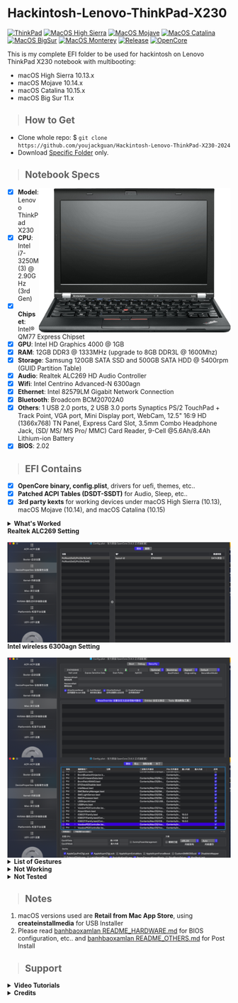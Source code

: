 # Hackintosh-Lenovo-ThinkPad-X230

[![ThinkPad](https://img.shields.io/badge/ThinkPad-X230-blue.svg)](https://psref.lenovo.com/syspool/Sys/PDF/withdrawnbook/ThinkPad_X230.pdf)
[![MacOS High Sierra](https://img.shields.io/badge/High_Sierra-10.15-red.svg)](https://www.apple.com/)
[![MacOS Mojave](https://img.shields.io/badge/Mojave-10.14-red.svg)](https://www.apple.com/)
[![MacOS Catalina](https://img.shields.io/badge/Catalina-10.15-red.svg)](https://www.apple.com/)
[![MacOS BigSur](https://img.shields.io/badge/Big_Sur-11.5-red.svg)](https://www.apple.com/)
[![MacOS Monterey](https://img.shields.io/badge/Monterey-12.1-red.svg)](https://www.apple.com/)
[![Release](https://img.shields.io/badge/Download-latest-brightgreen.svg)](https://github.com/muhrizki1996/Hackintosh-Lenovo-ThinkPad-X230/releases/latest)
[![OpenCore](https://img.shields.io/badge/OpenCore-0.7.1-blue.svg)](https://github.com/acidanthera/OpenCorePkg/releases/latest)

This is my complete EFI folder to be used for hackintosh on Lenovo ThinkPad X230 notebook with multibooting:
- macOS High Sierra 10.13.x
- macOS Mojave 10.14.x
- macOS Catalina 10.15.x
- macOS Big Sur 11.x
 
 
> ## How to Get
- Clone whole repo: $ `git clone https://github.com/youjackguan/Hackintosh-Lenovo-ThinkPad-X230-2024`
- Download [Specific Folder](https://youjackguan.github.io/DownGit/#/home) only.
 
> ## Notebook Specs
<img src="/img/Lenovo-ThinkPad-X230.png?raw=true" alt="Lenovo ThinkPad X230" align="right" width="433" height="325">

- [x] <b>Model</b>: Lenovo ThinkPad X230
- [x] <b>CPU</b>: Intel i7-3250M (3) @ 2.90GHz (3rd Gen)
- [x] <b>Chipset</b>: Intel® QM77 Express Chipset
- [x] <b>GPU</b>: Intel HD Graphics 4000 @ 1GB
- [x] <b>RAM</b>: 12GB DDR3 @ 1333MHz (upgrade to 8GB DDR3L @ 1600Mhz)
- [x] <b>Storage</b>:  Samsung 120GB SATA SSD and 500GB SATA HDD @ 5400rpm (GUID Partition Table)
- [x] <b>Audio</b>: Realtek ALC269 HD Audio Controller
- [x] <b>Wifi</b>: Intel Centrino Advanced-N 6300agn
- [x] <b>Ethernet</b>: Intel 82579LM Gigabit Network Connection
- [x] <b>Bluetooth</b>: Broadcom BCM20702A0
- [x] <b>Others</b>: 1 USB 2.0 ports, 2 USB 3.0 ports Synaptics PS/2 TouchPad + Track Point, VGA port, Mini Display port, WebCam, 12.5" 16:9 HD (1366x768) TN Panel, Express Card Slot, 3.5mm Combo Headphone Jack, (SD/ MS/ MS Pro/ MMC) Card Reader, 9-Cell @5.6Ah/8.4Ah Lithium-ion Battery
- [x] <b>BIOS</b>: 2.02
 
> ## EFI Contains
- [x] <b>OpenCore binary, config.plist</b>, drivers for uefi, themes, etc..
- [x] <b>Patched ACPI Tables (DSDT-SSDT)</b> for Audio, Sleep, etc..
- [x] <b>3rd party kexts</b> for working devices under macOS High Sierra (10.13), macOS Mojave (10.14), and macOS Catalina (10.15)
 
<details>
<summary><strong> What's Worked </strong></summary>
<br>

| Feature                              | Status | Dependency          |
| :----------------------------------- | ------ | ------------------- |
| QE/CI Enabled Graphics               | ✅   | OpenCore Inject + WhateverGreen.kext |
| Brightness Adjustments               | ✅   | PNLF DSDT Patch + WhateverGreen.kext + BrightnessKeys.kext |
| Realtek ALC269 Audio out             | ✅   | HDEF DSDT Patch + AppleALC.kext with Layout ID = 55 |
| Intel Centrino Advanced-N 6300agn    | ✅   | AirportItlwm.kext + AirportBrcmFixup.kext + Force IO80211Family.kext on OpenCore |
| Intel 82579LM Gigabit Network Connection | ✅   | IntelMausi.kext |
| Broadcom BCM20702A0 Bluetooth        | ✅   | BrcmBluetoothInjector.kext + BrcmFirmwareData.kext|
| Synaptics TouchPad + Track Point     | ✅   | VodooPS2Controller.kext |
| Multimedia Keys                      | ✅   | BrightnessKeys.kext + [YogaSMC](https://github.com/zhen-zen/YogaSMC) |
| Battery Indicator                    | ✅   | SMCBatteryManager.kext |
| WebCam                               | ✅   | Native |
| USB2.0 Port + USB 3.0 Port           | ✅   | USBPorts.kext |
| Sleep and Wake                       | ✅   | DSDT + SSDT Patch |
| Mac App Store Access                 | ✅   | Native |
| iMessage and FaceTime                | ✅   | if you are using MLB and ROM from original Macs |
| Hand Off                             | ✅   | Native |
| miniDP Port                          | ✅   | Tested using miniDP to HDMI Adapter |
 
</details>
<summary><strong> Realtek ALC269 Setting </strong></summary>
<br>
<img src="/img/Screenshot3.png?raw=true" alt="macOS Screenshot" align="center">

<summary><strong> Intel wireless 6300agn Setting </strong></summary>
<br>
<img src="/img/Screenshot1.png?raw=true" alt="macOS Screenshot" align="center">
<img src="/img/Screenshot2.png?raw=true" alt="macOS Screenshot" align="center">

<details>
<summary><strong> List of Gestures </strong></summary>
<br>

| Feature                              | Status | Dependency          |
| :----------------------------------- | ------ | ------------------- |
| 2 Finger Swipe Left                  | ✅   | Forward. |
| 2 Finger Swipe Right                 | ✅   | Backward. |
| 3 Finger Swipe Left                  | ✅   | Right Space/Full Screen apps switch. |
| 3 Finger Swipe Right                 | ✅   | Left Space/Full Screen apps switch. |
| 3 Finger Swipe Up                    | ✅   | Toggle Full screen Switch. |
| 3 Finger Swipe Down                  | ❌   | Do Nothing (on work progress). |
| 4 Finger Swipe Up                    | ❌   | Do Nothing (on work progress). |
| 4 Finger Swipe Down                  | ❌   | Do Nothing (on work progress). |

</details>
 
<details>
<summary><strong> Not Working </strong></summary>
<br>

| Feature                              | Status | Dependency          |
| :----------------------------------- | ------ | ------------------- |
| VGA Ports                            | ❌   | Real macs doesn't have. |
| Builtin SDHC Reader                  | ❌   | Sometimes work, sometimes not. |
| ThinkVantage Button                  | ❌   | Maybe something to do with [YogaSMC](https://github.com/zhen-zen/YogaSMC). |

</details>
 
<details>
<summary><strong> Not Tested </strong></summary>
<br>

| Feature                              | Status | Dependency          |
| :----------------------------------- | ------ | ------------------- |
| Express Card Slot                    | ❌   | I don't have one of Express Card. |
| ThinkPad Docking                     | ❌   | I don't have ThinkPad Dock |

</details>
 
> ## Notes

1. macOS versions used are <b>Retail from Mac App Store</b>, using <b>createinstallmedia</b> for USB Installer
2. Please read [banhbaoxamlan README_HARDWARE.md](https://github.com/banhbaoxamlan/X230-Hackintosh/blob/master/Other/README_HARDWARE.md) for BIOS configuration, etc.. and [banhbaoxamlan README_OTHERS.md](https://github.com/banhbaoxamlan/X230-Hackintosh/blob/master/Other/README_OTHERS.md) for Post Install
 
> ## Support

<details>
<summary><strong> Video Tutorials </strong></summary>
<br>

- [Multibooting](https://www.youtube.com/watch?v=vXMNyiEgD6o) Windows, Ubuntu, PhoenixOS & macOS using Clover (UEFI)
- Video demonstration about [Full Graphics Acceleration support](https://www.youtube.com/watch?v=) (QE/CI enabled) under macOS [Soon!].

</details>

<details>
<summary><strong> Credits </strong></summary>
<br>

- [Apple](https://www.apple.com) for macOS.
- [Acidanthera](https://github.com/acidanthera) for all the kexts/utilities that they made.
- [Rehabman](https://github.com/RehabMan) and [Daliansky](https://github.com/daliansky) for the patches and guides and kexts.
- [Dortania](https://github.com/dortania) for for the OpenCore Install Guide.
- [badruzeus](https://github.com/badruzeus) for inspirational Repo and Repo README Layout.
- [banhbaoxamlan](https://github.com/banhbaoxamlan) for inspirational ThinkPad configurations and Repo README Layout.
- [migftw](https://github.com/migftw) for inspirational ThinkPad DSDT and SSDTs.
- [zhen-zen](https://github.com/zhen-zen) for **YogaSMC**.

</details>
